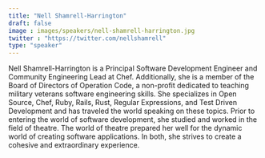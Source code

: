 ```yaml
---
title: "Nell Shamrell-Harrington"
draft: false
image : images/speakers/nell-shamrell-harrington.jpg
twitter : "https://twitter.com/nellshamrell"
type: "speaker"
---
```


Nell Shamrell-Harrington is a Principal Software Development Engineer and Community Engineering Lead at Chef. Additionally, she is a member of the Board of Directors of Operation Code, a non-profit dedicated to teaching military veterans software engineering skills. She specializes in Open Source, Chef, Ruby, Rails, Rust, Regular Expressions, and Test Driven Development and has traveled the world speaking on these topics. Prior to entering the world of software development, she studied and worked in the field of theatre. The world of theatre prepared her well for the dynamic world of creating software applications. In both, she strives to create a cohesive and extraordinary experience.



